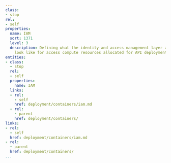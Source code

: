 ```yaml
---
class:
- stop
rel:
- self
properties:
  name: IAM
  sort: 1371
  level: 3
  description: Defining what the identity and access management layer and policies
    look like for access compute resources allocated for API deployment.
entities:
- class:
  - stop
  rel:
  - self
  properties:
    name: IAM
  links:
  - rel:
    - self
    href: deployment/containers/iam.md
  - rel:
    - parent
    href: deployment/containers/
links:
- rel:
  - self
  href: deployment/containers/iam.md
- rel:
  - parent
  href: deployment/containers/
...
```

